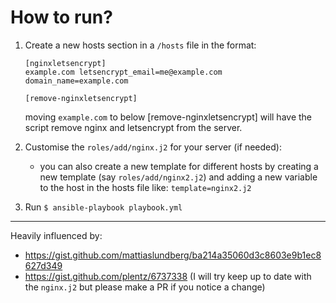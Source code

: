 # How to run?

1. Create a new hosts section in a `/hosts` file in the format:
    ```
    [nginxletsencrypt]
    example.com letsencrypt_email=me@example.com domain_name=example.com

    [remove-nginxletsencrypt]
    ```
    moving `example.com` to below [remove-nginxletsencrypt] will have the script remove nginx and letsencrypt from the server.
2. Customise the `roles/add/nginx.j2` for your server (if needed):
    - you can also create a new template for different hosts by creating a new template (say `roles/add/nginx2.j2`) and adding a new variable to the host in the hosts file like: `template=nginx2.j2` 

3. Run `$ ansible-playbook playbook.yml`

___

Heavily influenced by:
- https://gist.github.com/mattiaslundberg/ba214a35060d3c8603e9b1ec8627d349
- https://gist.github.com/plentz/6737338 (I will try keep up to date with the `nginx.j2` but please make a PR if you notice a change)